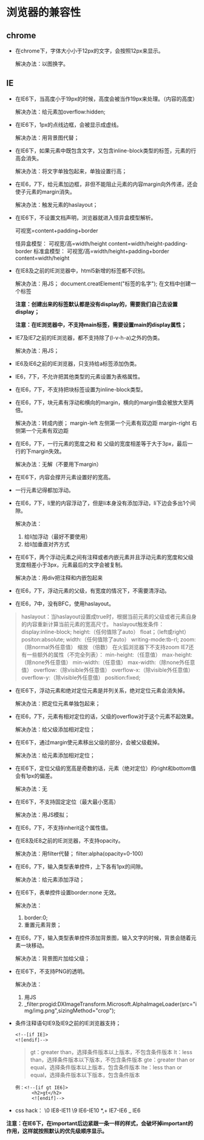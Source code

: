 #   浏览器的兼容性
##  chrome
*   在chrome下，字体大小小于12px的文字，会按照12px来显示。

    解决办法：以图换字。

##  IE
*   在IE6下，当高度小于19px的时候，高度会被当作19px来处理。（内容的高度）

    解决办法：给元素加overflow:hidden;

*   在IE6下，1px的点线边框，会被显示成虚线。

    解决办法：用背景图代替；

*   在IE6下，如果元素中既包含文字，又包含inline-block类型的标签，元素的行高会消失。
    
    解决办法：将文字单独包起来，单独设置行高；

*   在IE6，7下，给元素加边框，非但不能阻止元素的内容margin向外传递，还会使子元素的margin消失。
    
    解决办法：触发元素的haslayout；

*   在IE6下，不设置文档声明，浏览器就进入怪异盒模型解析。
    
    可视宽=content+padding+border

    怪异盒模型：
        可视宽/高=width/height
        content=width/height-padding-border
    标准盒模型：
        可视宽/高=width/height+padding+border
        content=width/height

*   在IE8及之前的IE浏览器中，html5新增的标签都不识别。
    
    解决办法：用JS；
        document.creatElement("标签的名字");
    在文档中创建一个标签

    **注意：创建出来的标签默认都是没有display的，需要我们自己去设置display；**

    **注意：在IE浏览器中，不支持main标签，需要设置main的display属性；**

*   IE7及IE7之前的IE浏览器，都不支持除了(l-v-h-a)之外的伪类。
    
    解决办法：用JS；

*   IE6及IE6之前的IE浏览器，只支持给a标签添加伪类。

*   IE6，7下，不允许把其他类型的元素设置为表格属性。

*   在IE6，7下，不支持把块标签设置为inline-block类型。

*   在IE6，7下，块元素有浮动和横向的margin，横向的margin值会被放大至两倍。

    解决办法：转成内嵌；
        margin-left     左侧第一个元素有双边距
        margin-right     右侧第一个元素有双边距

*   在IE6，7下，一行元素的宽度之和 和 父级的宽度相差等于大于3px，最后一行的下margin失效。
    
    解决办法：无解（不要用下margin）

*   在IE6下，内容会撑开元素设置好的宽高。

*   一行元素记得都加浮动。
*   在IE6，7下，li里的内容浮动了，但是li本身没有添加浮动，li下边会多出1个间隙。
    
    解决办法：
    1.  给li加浮动（最好不要使用）
    2.  给li加垂直对齐方式

*   在IE6下，两个浮动元素之间有注释或者内嵌元素并且浮动元素的宽度和父级宽度相差小于3px，元素最后的文字会被复制。
    
    解决办法：用div把注释和内嵌包起来

*   在IE6，7下，浮动元素的父级，有宽度的情况下，不需要清浮动。
*   在IE6，7中，没有BFC，使用haslayout。
>   haslayout：当haslayout设置成true时，根据当前元素的父级或者元素自身的内容重新计算当前元素的宽高尺寸。
    haslayout触发条件：
        display:inline-block;
        height:（任何值除了auto）
        float；（left或right）
        positon:absolute;
        width:（任何值除了auto）
        writing-mode:tb-rl;
        zoom:（除normal外任意值）     缩放 （倍数）         在火狐浏览器下不支持zoom
    IE7还有一些额外的属性（不完全列表）：
        min-height:（任意值）
        max-height:（除none外任意值）
        min-width:（任意值）
        max-width:（除none外任意值）
        overflow:（除visible外任意值）
        overflow-x:（除visible外任意值）
        overflow-y:（除visible外任意值）
        position:fixed;

*   在IE6下，浮动元素和绝对定位元素是并列关系，绝对定位元素会消失掉。
    
    解决办法：把定位元素单独包起来；

*   在IE6，7下，元素有相对定位的话，父级的overflow对于这个元素不起效果。
    
    解决办法：给父级添加相对定位；

*   在IE6下，通过margin使元素移出父级的部分，会被父级截掉。
    
    解决办法：给元素添加相对定位；

*   在IE6下，定位父级的宽高是奇数的话，元素（绝对定位）的right和bottom值会有1px的偏差。
    
    解决办法：无

*   在IE6下，不支持固定定位（最大最小宽高）
    
    解决办法：用JS模拟；

*   在IE6，7下，不支持inherit这个属性值。

*   在IE8及IE8之前的IE浏览器，不支持opacity。
    
    解决办法：用filter代替；
        filter:alpha(opacity=0-100)

*   在IE6，7下，输入类型表单控件，上下各有1px的间隙。
    
    解决办法：给元素添加浮动；

*   在IE6下，表单控件设置border:none 无效。
    
    解决办法：
    1.  border:0;
    2.  重置元素背景；

*   在IE6，7下，输入类型表单控件添加背景图，输入文字的时候，背景会随着元素一块移动。
    
    解决办法：背景图片加给父级；

*   在IE6下，不支持PNG的透明。
    
    解决办法：
    1.  用JS
    2.  _filter:progid:DXImageTransform.Microsoft.AlphaImageLoader(src="img/img.png",sizingMethod="crop");

        
*   条件注释语句IE9及IE9之前的IE浏览器支持；

        <!--[if IE]>
        <![endif]-->

    >   gt：greater than，选择条件版本以上版本，不包含条件版本
    >   lt：less than，选择条件版本以下版本，不包含条件版本
    >   gte：greater than or equal，选择条件版本以上版本，包含条件版本
    >   lte：less than or equal，选择条件版本以下版本，包含条件版本

        例：<!--[if gt IE6]>
              <h2>gt</h2>
              <![endif]-->

*   css hack：
        \0     IE8-IE11
        \9     IE6-IE10
        *,+    IE7-IE6
        _      IE6

**注意：在IE6下，在important后边紧跟一条一样的样式，会破坏掉important的作用，这样就按照默认的优先级顺序显示。**
